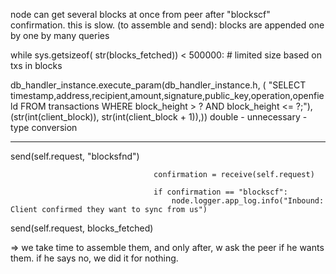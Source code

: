 

node can get several blocks at once from peer after "blockscf" confirmation.
this is slow. (to assemble and send): blocks are appended one by one by many queries 

while sys.getsizeof(
   str(blocks_fetched)) < 500000: # limited size based on txs in blocks


 db_handler_instance.execute_param(db_handler_instance.h, (
                                            "SELECT timestamp,address,recipient,amount,signature,public_key,operation,openfield FROM transactions WHERE block_height > ? AND block_height <= ?;"),
(str(int(client_block)), str(int(client_block + 1)),))
double - unnecessary - type conversion


-----
 send(self.request, "blocksfnd")

                                    confirmation = receive(self.request)

                                    if confirmation == "blockscf":
                                        node.logger.app_log.info("Inbound: Client confirmed they want to sync from us")
send(self.request, blocks_fetched)

=> we take time to assemble them, and only after, w ask the peer if he wants them.
if he says no, we did it for nothing.
